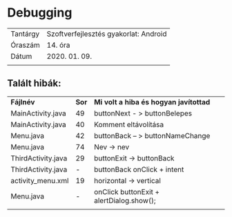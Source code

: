 # Debugging
|||
|--|--|
|Tantárgy|Szoftverfejlesztés gyakorlat: Android|
|Óraszám|14. óra|
|Dátum|2020. 01. 09.|
|||

## Talált hibák:
||||
|--|--|--|
|**Fájlnév**|**Sor**|**Mi volt a hiba és hogyan javítottad**|
|MainActivity.java|49|buttonNext - > buttonBelepes|
|MainActivity.java|40|Komment eltávolítása|
|Menu.java|42|buttonBack – > buttonNameChange|
|Menu.java|74|Nev -> nev|
|ThirdActivity.java|29|buttonExit -> buttonBack|
|ThirdActivity.java|-|buttonBack onClick + intent|
|activity_menu.xml|19|horizontal -> vertical|
|Menu.java|-|onClick buttonExit + alertDialog.show();|
||||
